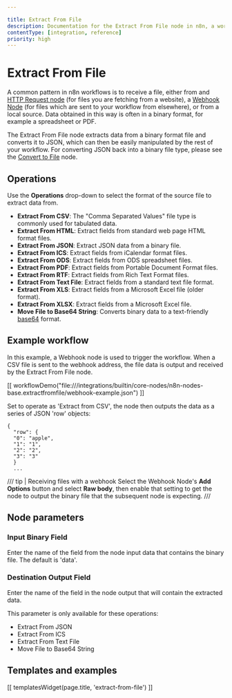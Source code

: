 ```yaml
---

title: Extract From File
description: Documentation for the Extract From File node in n8n, a workflow automation platform. Includes guidance on usage, and links to examples.
contentType: [integration, reference]
priority: high
---
```


# Extract From File

A common pattern in n8n workflows is to receive a file, either from and [HTTP Request node][] (for files you are fetching from a website), a [Webhook Node][] (for files which are sent to your workflow from elsewhere), or from a local source. Data obtained in this way is often in a binary format, for example a spreadsheet or PDF.

The Extract From File node extracts data from a binary format file and converts it to JSON, which can then be easily manipulated by the rest of your workflow. For converting JSON back into a binary file type, please see the [Convert to File](/integrations/builtin/core-nodes/n8n-nodes-base.converttofile.md) node.

## Operations

Use the **Operations** drop-down to select the format of the source file to extract data from.

- **Extract From CSV**: The "Comma Separated Values" file type is commonly used for tabulated data.
- **Extract From HTML**: Extract fields from standard web page HTML format files.
- **Extract From JSON**: Extract JSON data from a binary file.
- **Extract From ICS**: Extract fields from iCalendar format files.
- **Extract From ODS**: Extract fields from ODS spreadsheet files.
- **Extract From PDF**: Extract fields from Portable Document Format files.
- **Extract From RTF**: Extract fields from Rich Text Format files.
- **Extract From Text File**: Extract fields from a standard text file format.
- **Extract From XLS**: Extract fields from a Microsoft Excel file (older format).
- **Extract From XLSX**: Extract fields from a Microsoft Excel file.
- **Move File to Base64 String**: Converts binary data to a text-friendly [base64][] format.

## Example workflow

In this example, a Webhook node is used to trigger the workflow. When a CSV file is sent to the webhook address, the file data is output and received by the Extract From File node.

[[ workflowDemo("file:///integrations/builtin/core-nodes/n8n-nodes-base.extractfromfile/webhook-example.json") ]]

Set to operate as 'Extract from CSV', the node then outputs the data as a series of JSON 'row' objects:

```
{
  "row": {
  "0": "apple",
  "1": "1",
  "2": "2",
  "3": "3"
  }
  ...
```

/// tip | Receiving files with a webhook
Select the Webhook Node's **Add Options** button and select **Raw body**, then enable that setting to get the node to output the binary file that the subsequent node is expecting.
///

## Node parameters

### Input Binary Field

Enter the name of the field from the node input data that contains the binary file. The default is 'data'.

### Destination Output Field

Enter the name of the field in the node output that will contain the extracted data.

This parameter is only available for these operations:

- Extract From JSON
- Extract From ICS
- Extract From Text File
- Move File to Base64 String

## Templates and examples

<!-- see https://www.notion.so/n8n/Pull-in-templates-for-the-integrations-pages-37c716837b804d30a33b47475f6e3780 -->
[[ templatesWidget(page.title, 'extract-from-file') ]]

[HTTP Request Node]: /integrations/builtin/core-nodes/n8n-nodes-base.httprequest/index.md
[Webhook Node]: /integrations/builtin/core-nodes/n8n-nodes-base.webhook/index.md
[base64]: https://datatracker.ietf.org/doc/html/rfc4648#section-4
